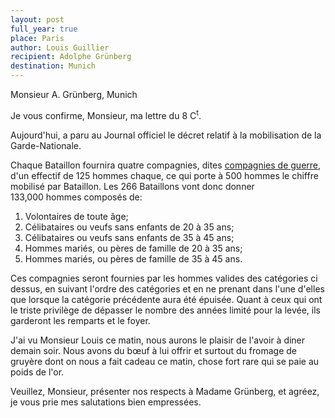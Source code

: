 ```yaml
---
layout: post
full_year: true
place: Paris
author: Louis Guillier
recipient: Adolphe Grünberg
destination: Munich
---
```


Monsieur A. Grünberg, Munich


Je vous confirme, Monsieur, ma lettre du 8 C<sup>t</sup>.

Aujourd'hui, a paru au Journal officiel le décret relatif à la mobilisation de
la Garde-Nationale.

Chaque Bataillon fournira quatre compagnies, dites
<ins class="straight">compagnies de guerre</ins>, d'un effectif de 125 hommes
chaque, ce qui porte à 500 hommes le chiffre mobilisé par Bataillon. Les 266
Bataillons vont donc donner 133,000 hommes composés de:

1. Volontaires de toute âge;
2. Célibataires ou veufs sans enfants de 20 à 35 ans;
3. Célibataires ou veufs sans enfants de 35 à 45 ans;
4. Hommes mariés, ou pères de famille de 20 à 35 ans;
5. Hommes mariés, ou pères de famille de 35 à 45 ans.

Ces compagnies seront fournies par les hommes valides des catégories
ci dessus, en suivant l'ordre des catégories et en ne prenant dans l'une
d'elles que lorsque la catégorie précédente aura été épuisée. Quant à ceux qui
ont le triste privilège de dépasser le nombre des années limité pour la levée,
ils garderont les remparts et le foyer.

J'ai vu Monsieur Louis ce matin, nous aurons le plaisir de l'avoir à diner
demain soir. Nous avons du bœuf à lui offrir et surtout du fromage de gruyère
dont on nous a fait cadeau ce matin, chose fort rare qui se paie au poids de
l'or.

Veuillez, Monsieur, présenter nos respects à Madame Grünberg, et agréez, je
vous prie mes salutations bien empressées.
